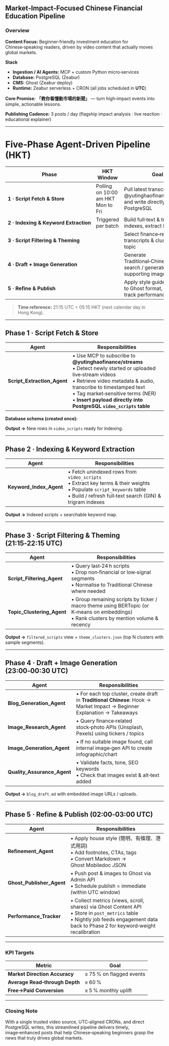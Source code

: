## Market‑Impact‑Focused Chinese Financial Education Pipeline 

### Overview

**Content Focus:** Beginner‑friendly investment education for Chinese‑speaking readers, driven by video content that actually moves global markets.

**Stack**

* **Ingestion / AI Agents:** MCP + custom Python micro‑services
* **Database:** PostgreSQL (Zeabur)
* **CMS:** Ghost (Zeabur deploy)
* **Runtime:** Zeabur serverless + CRON (all jobs scheduled in **UTC**)

**Core Promise:** **「教你看懂動市場的新聞」** — turn high‑impact events into simple, actionable lessons.

**Publishing Cadence:** 3 posts / day (flagship impact analysis · live reaction · educational explainer)

---

# Five‑Phase Agent‑Driven Pipeline (HKT)

| Phase                                 | HKT Window                     | Goal                                                                                    | Key Agents                                                                                           |
| ------------------------------------- | ------------------------------ | --------------------------------------------------------------------------------------- | ---------------------------------------------------------------------------------------------------- |
| **1 · Script Fetch & Store**          | Polling on 10:00 am HKT Mon to Fri | Pull latest transcripts from @yutinghaofinance/streams and write directly to PostgreSQL | `Script_Extraction_Agent`                                                                            |
| **2 · Indexing & Keyword Extraction** | Triggered per batch            | Build full‑text & trigram indexes, extract keywords                                     | `Keyword_Index_Agent`                                                                                |
| **3 · Script Filtering & Theming**    |              | Select finance‑relevant transcripts & cluster by topic                                  | `Script_Filtering_Agent`, `Topic_Clustering_Agent`                                                   |
| **4 · Draft + Image Generation**      |                | Generate Traditional‑Chinese draft + search / generate supporting images; QA            | `Blog_Generation_Agent`, `Image_Research_Agent`, `Image_Generation_Agent`, `Quality_Assurance_Agent` |
| **5 · Refine & Publish**              |                | Apply style guide, convert to Ghost format, publish, track performance                  | `Refinement_Agent`, `Ghost_Publisher_Agent`, `Performance_Tracker`                                   |

> **Time reference:** 21:15 UTC = 05:15 HKT (next calendar day in Hong Kong).

---

## Phase 1 · Script Fetch & Store

| Agent                         | Responsibilities                                                                                                                                                                                                                                                                                       |
| ----------------------------- | ------------------------------------------------------------------------------------------------------------------------------------------------------------------------------------------------------------------------------------------------------------------------------------------------------ |
| **Script\_Extraction\_Agent** | • Use MCP to subscribe to **@yutinghaofinance/streams** <br>• Detect newly started or uploaded live‑stream videos <br>• Retrieve video metadata & audio, transcribe to timestamped text <br>• Tag market‑sensitive terms (NER) <br>• **Insert payload directly into PostgreSQL `video_scripts` table** |

**Database schema (created once):**


**Output →** New rows in `video_scripts` ready for indexing.

---

## Phase 2 · Indexing & Keyword Extraction

| Agent                     | Responsibilities                                                                                                                                                                          |
| ------------------------- | ----------------------------------------------------------------------------------------------------------------------------------------------------------------------------------------- |
| **Keyword\_Index\_Agent** | • Fetch unindexed rows from `video_scripts` <br>• Extract key terms & their weights <br>• Populate `script_keywords` table <br>• Build / refresh full‑text search (GIN) & trigram indexes |


**Output →** Indexed scripts + searchable keyword map.

---

## Phase 3 · Script Filtering & Theming (21:15‑22:15 UTC)

| Agent                        | Responsibilities                                                                                                                            |
| ---------------------------- | ------------------------------------------------------------------------------------------------------------------------------------------- |
| **Script\_Filtering\_Agent** | • Query last‑24 h scripts <br>• Drop non‑financial or low‑signal segments <br>• Normalise to Traditional Chinese where needed               |
| **Topic\_Clustering\_Agent** | • Group remaining scripts by ticker / macro theme using BERTopic (or K‑means on embeddings) <br>• Rank clusters by mention volume & recency |

**Output →** `filtered_scripts` view + `theme_clusters.json` (top N clusters with sample segments).

---

## Phase 4 · Draft + Image Generation (23:00‑00:30 UTC)

| Agent                         | Responsibilities                                                                                                         |
| ----------------------------- | ------------------------------------------------------------------------------------------------------------------------ |
| **Blog\_Generation\_Agent**   | • For each top cluster, create draft in **Traditional Chinese**: Hook → Market Impact → Beginner Explanation → Takeaways |
| **Image\_Research\_Agent**    | • Query finance‑related stock‑photo APIs (Unsplash, Pexels) using tickers / topics                                       |
| **Image\_Generation\_Agent**  | • If no suitable image found, call internal image‑gen API to create infographic/chart                                    |
| **Quality\_Assurance\_Agent** | • Validate facts, tone, SEO keywords <br>• Check that images exist & alt‑text added                                      |

**Output →** `blog_draft.md` with embedded image URLs / uploads.

---

## Phase 5 · Refine & Publish (02:00‑03:00 UTC)

| Agent                       | Responsibilities                                                                                                                                                                             |
| --------------------------- | -------------------------------------------------------------------------------------------------------------------------------------------------------------------------------------------- |
| **Refinement\_Agent**       | • Apply house style (簡明、有條理、港式用詞) <br>• Add footnotes, CTAs, tags <br>• Convert Markdown → Ghost Mobiledoc JSON                                                                              |
| **Ghost\_Publisher\_Agent** | • Push post & images to Ghost via Admin API <br>• Schedule publish = immediate (within UTC window)                                                                                           |
| **Performance\_Tracker**    | • Collect metrics (views, scroll, shares) via Ghost Content API <br>• Store in `post_metrics` table <br>• Nightly job feeds engagement data back to Phase 2 for keyword‑weight recalibration |

---

### KPI Targets

| Metric                         | Goal                     |
| ------------------------------ | ------------------------ |
| **Market Direction Accuracy**  | ≥ 75 % on flagged events |
| **Average Read‑through Depth** | ≥ 60 %                   |
| **Free→Paid Conversion**       | ≥ 5 % monthly uplift     |

---

### Closing Note

With a single trusted video source, UTC‑aligned CRONs, and direct PostgreSQL writes, this streamlined pipeline delivers timely, image‑enhanced posts that help Chinese‑speaking beginners grasp the news that truly drives global markets.
